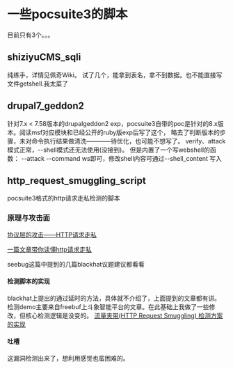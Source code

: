 # 一些pocsuite3的脚本
目前只有3个。。。
## shiziyuCMS_sqli
纯练手，详情见佩奇Wiki。
试了几个，能拿到表名，拿不到数据。也不能直接写文件getshell.我太菜了
## drupal7_geddon2
针对7.x < 7.58版本的drupalgeddon2 exp，pocsuite3自带的poc是针对的8.x版本。阅读msf对应模块和已经公开的ruby版exp后写了这个，
略去了判断版本的步骤，未对命令执行结果做清洗————待优化，也可能不想写了。
verify、attack模式正常，--shell模式还无法使用(没接到)。
但是内置了一个写webshell的函数： --attack --command ws即可，修改shell内容可通过--shell_content 写入
## http_request_smuggling_script
pocsuite3格式的http请求走私检测的脚本
### 原理与攻击面

[协议层的攻击——HTTP请求走私](https://paper.seebug.org/1048/)

[一篇文章带你读懂http请求走私](http://blog.zeddyu.info/2019/12/05/HTTP-Smuggling/)

seebug这篇中提到的几篇blackhat议题建议都看看
#### 检测脚本的实现
blackhat上提出的通过延时的方法，具体就不介绍了，上面提到的文章都有讲。
检测demo主要来自freebuf上斗象智能平台的文章。在此基础上我做了一些修改，但核心检测逻辑是没变的。
[流量夹带(HTTP Request Smuggling) 检测方案的实现](https://www.freebuf.com/news/231050.html)
#### 吐槽
这漏洞检测出来了，想利用感觉也蛮困难的。
